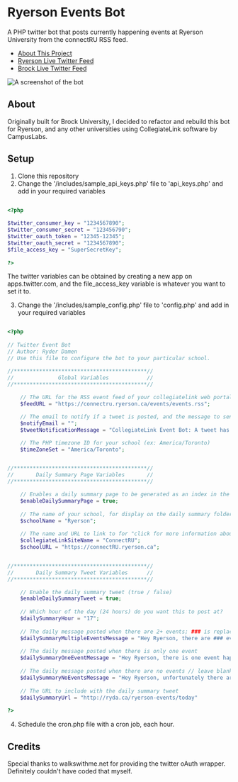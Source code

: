 # Ryerson Events Bot
A PHP twitter bot that posts currently happening events at Ryerson University from the connectRU RSS feed.
* [About This Project](http://ryda.ca/ryerson-events)
* [Ryerson Live Twitter Feed](https://twitter.com/ryersonevents)
* [Brock Live Twitter Feed](https://twitter.com/brockuevents)

![A screenshot of the bot](https://mir-cdn.behance.net/v1/rendition/project_modules/fs/c32abf55682179.5990ce2074bf4.png)

## About
Originally built for Brock University, I decided to refactor and rebuild this bot for Ryerson, and any other universities using CollegiateLink software by CampusLabs.

## Setup
1. Clone this repository
2. Change the '/includes/sample_api_keys.php' file to 'api_keys.php' and add in your required variables

`````php

<?php
	
$twitter_consumer_key = "1234567890";
$twitter_consumer_secret = "123456790";
$twitter_oauth_token = "12345-12345";
$twitter_oauth_secret = "1234567890";
$file_access_key = "SuperSecretKey";
	
?>

`````

The twitter variables can be obtained by creating a new app on apps.twitter.com, and the file_access_key variable is whatever you want to set it to.

3. Change the '/includes/sample_config.php' file to 'config.php' and add in your required variables


`````php

<?php
	
// Twitter Event Bot
// Author: Ryder Damen
// Use this file to configure the bot to your particular school.

//******************************************//
//              Global Variables            //
//******************************************//
	
	// The URL for the RSS event feed of your collegiatelink web portal
	$feedURL = "https://connectru.ryerson.ca/events/events.rss";

	// The email to notify if a tweet is posted, and the message to send
	$notifyEmail = "";
	$tweetNotificationMessage = "CollegiateLink Event Bot: A tweet has been posted.";

	// The PHP timezone ID for your school (ex: America/Toronto)
	$timeZoneSet = "America/Toronto";


//******************************************//
//       Daily Summary Page Variables       //
//******************************************//

	// Enables a daily summary page to be generated as an index in the today folder
	$enableDailySummaryPage = true;
	
	// The name of your school, for display on the daily summary folder
	$schoolName = "Ryerson";
	
	// The name and URL to link to for "click for more information about events"
	$collegiateLinkSiteName = "ConnectRU";
	$schoolURL = "https://connectRU.ryerson.ca";


//******************************************//
//       Daily Summary Tweet Variables      //
//******************************************//

	// Enable the daily summary tweet (true / false)
	$enableDailySummaryTweet = true;
	
	// Which hour of the day (24 hours) do you want this to post at?
	$dailySummaryHour = "17";
	
	// The daily message posted when there are 2+ events; ### is replaced by the count of events
	$dailySummaryMultipleEventsMessage = "Hey Ryerson, there are ### events happening today. Check them out here:";
	
	// The daily message posted when there is only one event
	$dailySummaryOneEventMessage = "Hey Ryerson, there is one event happening today. Check it out here:";
	
	// The daily message posted when there are no events // leave blank to disable
	$dailySummaryNoEventsMessage = "Hey Ryerson, unfortunately there are no events scheduled for today. Check back soon."; 
	
	// The URL to include with the daily summary tweet
	$dailySummaryUrl = "http://ryda.ca/ryerson-events/today"
	
?>

`````

4. Schedule the cron.php file with a cron job, each hour.


## Credits
Special thanks to walkswithme.net for providing the twitter oAuth wrapper. Definitely couldn't have coded that myself.
